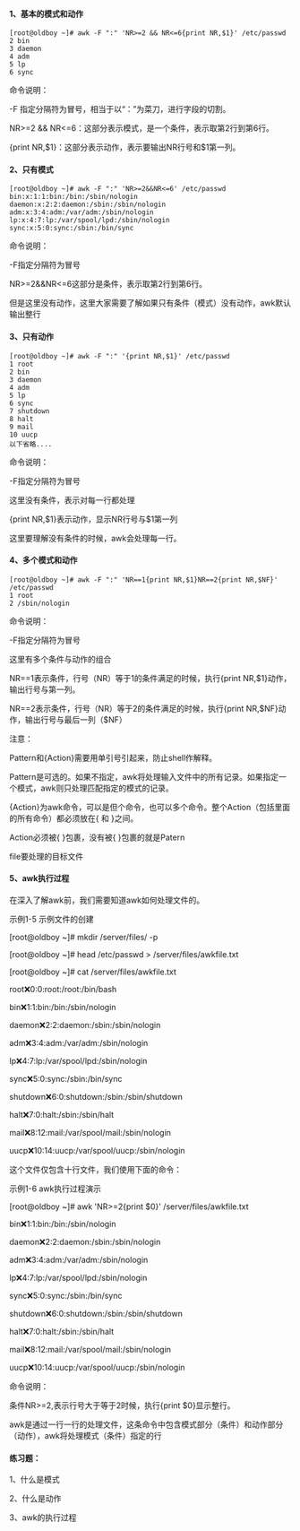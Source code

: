 #### 1、基本的模式和动作

```
[root@oldboy ~]# awk -F ":" 'NR>=2 && NR<=6{print NR,$1}' /etc/passwd
2 bin
3 daemon
4 adm
5 lp
6 sync
```

命令说明：

-F 指定分隔符为冒号，相当于以“：”为菜刀，进行字段的切割。

NR&gt;=2 && NR&lt;=6：这部分表示模式，是一个条件，表示取第2行到第6行。

{print NR,$1}：这部分表示动作，表示要输出NR行号和$1第一列。

#### 2、只有模式

```
[root@oldboy ~]# awk -F ":" 'NR>=2&&NR<=6' /etc/passwd
bin:x:1:1:bin:/bin:/sbin/nologin
daemon:x:2:2:daemon:/sbin:/sbin/nologin
adm:x:3:4:adm:/var/adm:/sbin/nologin
lp:x:4:7:lp:/var/spool/lpd:/sbin/nologin
sync:x:5:0:sync:/sbin:/bin/sync
```

命令说明：

-F指定分隔符为冒号

NR&gt;=2&&NR&lt;=6这部分是条件，表示取第2行到第6行。

但是这里没有动作，这里大家需要了解如果只有条件（模式）没有动作，awk默认输出整行

#### 3、只有动作

```
[root@oldboy ~]# awk -F ":" '{print NR,$1}' /etc/passwd
1 root
2 bin
3 daemon
4 adm
5 lp
6 sync
7 shutdown
8 halt
9 mail
10 uucp
以下省略....
```

命令说明：

-F指定分隔符为冒号

这里没有条件，表示对每一行都处理

{print NR,$1}表示动作，显示NR行号与$1第一列

这里要理解没有条件的时候，awk会处理每一行。

#### 4、多个模式和动作

```
[root@oldboy ~]# awk -F ":" 'NR==1{print NR,$1}NR==2{print NR,$NF}' /etc/passwd
1 root
2 /sbin/nologin
```

命令说明：

-F指定分隔符为冒号

这里有多个条件与动作的组合

NR==1表示条件，行号（NR）等于1的条件满足的时候，执行{print NR,$1}动作，输出行号与第一列。

NR==2表示条件，行号（NR）等于2的条件满足的时候，执行{print NR,$NF}动作，输出行号与最后一列（$NF）

注意：

Pattern和{Action}需要用单引号引起来，防止shell作解释。

Pattern是可选的。如果不指定，awk将处理输入文件中的所有记录。如果指定一个模式，awk则只处理匹配指定的模式的记录。

{Action}为awk命令，可以是但个命令，也可以多个命令。整个Action（包括里面的所有命令）都必须放在{ 和 }之间。

Action必须被{ }包裹，没有被{ }包裹的就是Patern

file要处理的目标文件

#### 5、awk执行过程

在深入了解awk前，我们需要知道awk如何处理文件的。

示例1-5 示例文件的创建

\[root@oldboy ~\]\# mkdir /server/files/ -p

\[root@oldboy ~\]\# head /etc/passwd &gt; /server/files/awkfile.txt

\[root@oldboy ~\]\# cat /server/files/awkfile.txt

root:x:0:0:root:/root:/bin/bash

bin:x:1:1:bin:/bin:/sbin/nologin

daemon:x:2:2:daemon:/sbin:/sbin/nologin

adm:x:3:4:adm:/var/adm:/sbin/nologin

lp:x:4:7:lp:/var/spool/lpd:/sbin/nologin

sync:x:5:0:sync:/sbin:/bin/sync

shutdown:x:6:0:shutdown:/sbin:/sbin/shutdown

halt:x:7:0:halt:/sbin:/sbin/halt

mail:x:8:12:mail:/var/spool/mail:/sbin/nologin

uucp:x:10:14:uucp:/var/spool/uucp:/sbin/nologin

这个文件仅包含十行文件，我们使用下面的命令：

示例1-6 awk执行过程演示

\[root@oldboy ~\]\# awk 'NR&gt;=2{print $0}' /server/files/awkfile.txt

bin:x:1:1:bin:/bin:/sbin/nologin

daemon:x:2:2:daemon:/sbin:/sbin/nologin

adm:x:3:4:adm:/var/adm:/sbin/nologin

lp:x:4:7:lp:/var/spool/lpd:/sbin/nologin

sync:x:5:0:sync:/sbin:/bin/sync

shutdown:x:6:0:shutdown:/sbin:/sbin/shutdown

halt:x:7:0:halt:/sbin:/sbin/halt

mail:x:8:12:mail:/var/spool/mail:/sbin/nologin

uucp:x:10:14:uucp:/var/spool/uucp:/sbin/nologin

命令说明：

条件NR&gt;=2,表示行号大于等于2时候，执行{print $0}显示整行。

awk是通过一行一行的处理文件，这条命令中包含模式部分（条件）和动作部分（动作），awk将处理模式（条件）指定的行

#### 练习题：

1、什么是模式

2、什么是动作

3、awk的执行过程



